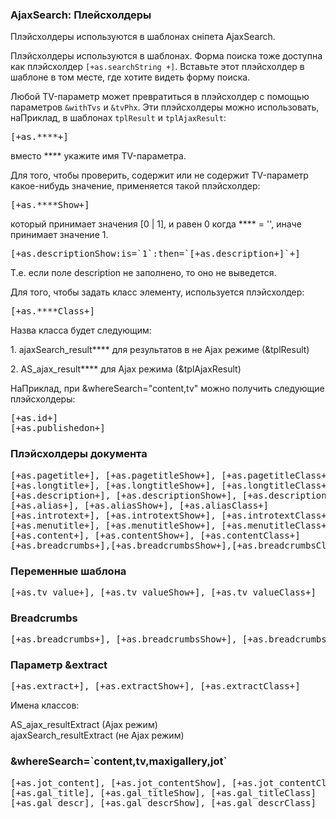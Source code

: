 
<meta http-equiv="Content-Type" content="text/html; charset=utf-8">
<h3>AjaxSearch: Плейсхолдеры </h3> 
Плэйсхолдеры используются в шаблонах сніпета AjaxSearch.	
<br>
<p>Плэйсхолдеры используются в шаблонах. Форма поиска тоже доступна как плэйсхолдер <code>[+as.searchString +]</code>. Вставьте этот плэйсхолдер в шаблоне в том месте, где хотите видеть форму поиска.</p>
<p>Любой TV-параметр может превратиться в плэйсхолдер с помощью параметров <code>&withTvs</code> и <code>&tvPhx</code>. Эти плэйсхолдеры можно использовать, наПриклад, в шаблонах <code>tplResult</code> и <code>tplAjaxResult</code>:</p>
<pre class="brush: html;">[+as.****+]</pre>
<p>вместо **** укажите имя TV-параметра.</p>
<p>Для того, чтобы проверить, содержит или не содержит TV-параметр какое-нибудь значение, применяется такой плэйсхолдер:</p>
<pre class="brush: html;">[+as.****Show+]</pre>
<p>который принимает значения [0 | 1], и равен 0 когда **** = '', иначе принимает значение 1.</p>
<pre class="brush: html;">[+as.descriptionShow:is=`1`:then=`<span class="[+as.descriptionClass+]">[+as.description+]</span>`+]</pre>
<p>Т.е. если поле <span class="text-bold">description</span> не заполнено, то оно не выведется.</p>
<p>Для того, чтобы задать класс элементу, используется плэйсхолдер:</p>
<pre class="brush: html;">[+as.****Class+]</pre>
<p>Назва класса будет следующим:</p>
<p>1. ajaxSearch_result**** для результатов в не Ajax режиме (&tplResult)</p>
<p>2. AS_ajax_result**** для Ajax режима (&tplAjaxResult)</p>
<p>НаПриклад, при &whereSearch="content,tv" можно получить следующие плэйсхолдеры:</p>
<pre class="brush: html;">[+as.id+]
[+as.publishedon+]</pre>
<h3 class="sub-header text-bold">Плэйсхолдеры документа</h3>
<pre class="brush: html;">[+as.pagetitle+], [+as.pagetitleShow+], [+as.pagetitleClass+]
[+as.longtitle+], [+as.longtitleShow+], [+as.longtitleClass+]
[+as.description+], [+as.descriptionShow+], [+as.descriptionClass+]
[+as.alias+], [+as.aliasShow+], [+as.aliasClass+]
[+as.introtext+], [+as.introtextShow+], [+as.introtextClass+]
[+as.menutitle+], [+as.menutitleShow+], [+as.menutitleClass+]
[+as.content+], [+as.contentShow+], [+as.contentClass+]
[+as.breadcrumbs+],[+as.breadcrumbsShow+],[+as.breadcrumbsClass+]</pre>
<h3 class="sub-header text-bold">Переменные шаблона</h3>
<pre class="brush: html;">[+as.tv_value+], [+as.tv_valueShow+], [+as.tv_valueClass+]</pre>
<h3 class="sub-header text-bold">Breadcrumbs</h3>
<pre class="brush: html;">[+as.breadcrumbs+], [+as.breadcrumbsShow+], [+as.breadcrumbsClass+]</pre>
<h3 class="sub-header text-bold">Параметр &extract</h3>
<pre class="brush: html;">[+as.extract+], [+as.extractShow+], [+as.extractClass+]</pre>
<p>Имена классов:</p>
<p>AS_ajax_resultExtract (Ajax режим)<br>ajaxSearch_resultExtract (не Ajax режим)</p>
<h3 class="sub-header text-bold">&whereSearch=`content,tv,maxigallery,jot`</h3>
<pre class="brush: html;">[+as.jot_content], [+as.jot_contentShow], [+as.jot_contentClass]
[+as.gal_title], [+as.gal_titleShow], [+as.gal_titleClass]
[+as.gal_descr], [+as.gal_descrShow], [+as.gal_descrClass]</pre>
